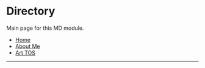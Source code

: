 <!-- docs/_sidebar.md -->

# Directory

Main page for this MD module.

  * [Home](/)
  * [About Me](aboutMe.md)
  * [Art TOS](tos.md)

---
